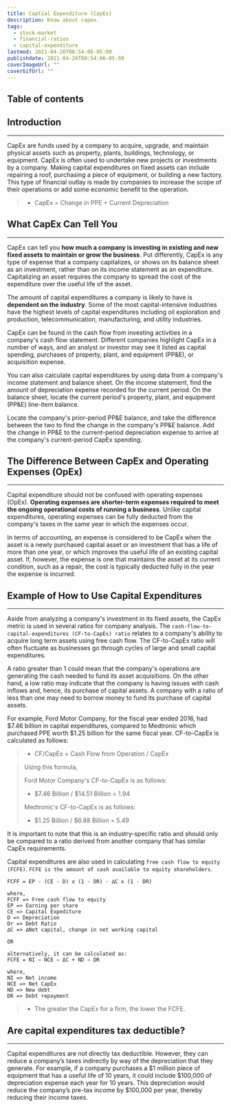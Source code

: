 ```yaml
---
title: Captial Expenditure (CapEx)
description: Know about capex.
tags:
  - stock-market
  - financial-ratios
  - capital-expenditure
lastmod: 2021-04-26T00:54:06-05:00
publishdate: 2021-04-26T00:54:06-05:00
coverImageUrl: ""
coverGifUrl: ""
---
```


## Table of contents

## Introduction

---

CapEx are funds used by a company to acquire, upgrade, and maintain physical assets such as property, plants, buildings, technology, or equipment. CapEx is often used to undertake new projects or investments by a company. Making capital expenditures on fixed assets can include repairing a roof, purchasing a piece of equipment, or building a new factory. This type of financial outlay is made by companies to increase the scope of their operations or add some economic benefit to the operation.

> - CapEx = Change in PPE + Current Depreciation

## What CapEx Can Tell You

---

CapEx can tell you **how much a company is investing in existing and new fixed assets to maintain or grow the business**. Put differently, CapEx is any type of expense that a company capitalizes, or shows on its balance sheet as an investment, rather than on its income statement as an expenditure. Capitalizing an asset requires the company to spread the cost of the expenditure over the useful life of the asset.

The amount of capital expenditures a company is likely to have is **dependent on the industry**. Some of the most capital-intensive industries have the highest levels of capital expenditures including oil exploration and production, telecommunication, manufacturing, and utility industries.

CapEx can be found in the cash flow from investing activities in a company's cash flow statement. Different companies highlight CapEx in a number of ways, and an analyst or investor may see it listed as capital spending, purchases of property, plant, and equipment (PP&E), or acquisition expense.

You can also calculate capital expenditures by using data from a company's income statement and balance sheet. On the income statement, find the amount of depreciation expense recorded for the current period. On the balance sheet, locate the current period's property, plant, and equipment (PP&E) line-item balance.

Locate the company's prior-period PP&E balance, and take the difference between the two to find the change in the company's PP&E balance. Add the change in PP&E to the current-period depreciation expense to arrive at the company's current-period CapEx spending.

## The Difference Between CapEx and Operating Expenses (OpEx)

---

Capital expenditure should not be confused with operating expenses (OpEx). **Operating expenses are shorter-term expenses required to meet the ongoing operational costs of running a business**. Unlike capital expenditures, operating expenses can be fully deducted from the company's taxes in the same year in which the expenses occur.

In terms of accounting, an expense is considered to be CapEx when the asset is a newly purchased capital asset or an investment that has a life of more than one year, or which improves the useful life of an existing capital asset. If, however, the expense is one that maintains the asset at its current condition, such as a repair, the cost is typically deducted fully in the year the expense is incurred.

## Example of How to Use Capital Expenditures

---

Aside from analyzing a company's investment in its fixed assets, the CapEx metric is used in several ratios for company analysis. The `cash-flow-to-capital-expenditures (CF-to-CapEx) ratio` relates to a company's ability to acquire long term assets using free cash flow. The CF-to-CapEx ratio will often fluctuate as businesses go through cycles of large and small capital expenditures.

A ratio greater than 1 could mean that the company's operations are generating the cash needed to fund its asset acquisitions. On the other hand, a low ratio may indicate that the company is having issues with cash inflows and, hence, its purchase of capital assets. A company with a ratio of less than one may need to borrow money to fund its purchase of capital assets.

For example, Ford Motor Company, for the fiscal year ended 2016, had $7.46 billion in capital expenditures, compared to Medtronic which purchased PPE worth $1.25 billion for the same fiscal year. CF-to-CapEx is calculated as follows:

> - CF/CapEx = Cash Flow from Operation / CapEx

> Using this formula,
>
> Ford Motor Company's CF-to-CapEx is as follows:
>
> - $7.46 Billion / $14.51 Billion​ = 1.94
>
> Medtronic's CF-to-CapEx is as follows:
>
> - $1.25 Billion / $6.88 Billion = 5.49

It is important to note that this is an industry-specific ratio and should only be compared to a ratio derived from another company that has similar CapEx requirements.

Capital expenditures are also used in calculating `free cash flow to equity (FCFE)`. `FCFE is the amount of cash available to equity shareholders`.

```text
FCFF = EP - (CE - D) x (1 - DR) - ∆C x (1 - DR)

where,
FCFF => Free cash flow to equity
EP => Earning per share
CE => Capital Expediture
D => Depreciation
Dr => Debt Ratio
∆C => ∆Net capital, change in net working capital

OR

alternatively, it can be calculated as:
FCFE = NI − NCE − ΔC + ND − DR

where,
NI => Net income
NCE => Net CapEx
ND => New debt
DR => Debt repayment
```

> - The greater the CapEx for a firm, the lower the FCFE.

## Are capital expenditures tax deductible?

---

Capital expenditures are not directly tax deductible. However, they can reduce a company’s taxes indirectly by way of the depreciation that they generate. For example, if a company purchases a $1 million piece of equipment that has a useful life of 10 years, it could include $100,000 of depreciation expense each year for 10 years. This depreciation would reduce the company’s pre-tax income by $100,000 per year, thereby reducing their income taxes.
